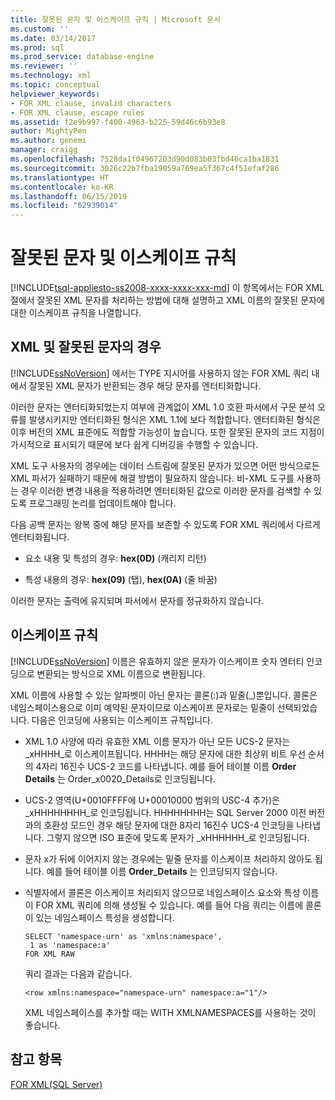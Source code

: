 ```yaml
---
title: 잘못된 문자 및 이스케이프 규칙 | Microsoft 문서
ms.custom: ''
ms.date: 03/14/2017
ms.prod: sql
ms.prod_service: database-engine
ms.reviewer: ''
ms.technology: xml
ms.topic: conceptual
helpviewer_keywords:
- FOR XML clause, invalid characters
- FOR XML clause, escape rules
ms.assetid: f2e9b997-f400-4963-b225-59d46c6b93e8
author: MightyPen
ms.author: genemi
manager: craigg
ms.openlocfilehash: 7528da1f04967203d90d083b03fbd46ca1ba1831
ms.sourcegitcommit: 3026c22b7fba19059a769ea5f367c4f51efaf286
ms.translationtype: HT
ms.contentlocale: ko-KR
ms.lasthandoff: 06/15/2019
ms.locfileid: "62939014"
---
```

# <a name="invalid-characters-and-escape-rules"></a>잘못된 문자 및 이스케이프 규칙
[!INCLUDE[tsql-appliesto-ss2008-xxxx-xxxx-xxx-md](../../includes/tsql-appliesto-ss2008-xxxx-xxxx-xxx-md.md)]
  이 항목에서는 FOR XML 절에서 잘못된 XML 문자를 처리하는 방법에 대해 설명하고 XML 이름의 잘못된 문자에 대한 이스케이프 규칙을 나열합니다.  
  
## <a name="for-xml-and-invalid-characters"></a>XML 및 잘못된 문자의 경우  
 [!INCLUDE[ssNoVersion](../../includes/ssnoversion-md.md)] 에서는 TYPE 지시어를 사용하지 않는 FOR XML 쿼리 내에서 잘못된 XML 문자가 반환되는 경우 해당 문자를 엔터티화합니다.  
  
 이러한 문자는 엔터티화되었는지 여부에 관계없이 XML 1.0 호환 파서에서 구문 분석 오류를 발생시키지만 엔터티화된 형식은 XML 1.1에 보다 적합합니다. 엔터티화된 형식은 이후 버전의 XML 표준에도 적합할 가능성이 높습니다. 또한 잘못된 문자의 코드 지점이 가시적으로 표시되기 때문에 보다 쉽게 디버깅을 수행할 수 있습니다.  
  
 XML 도구 사용자의 경우에는 데이터 스트림에 잘못된 문자가 있으면 어떤 방식으로든 XML 파서가 실패하기 때문에 해결 방법이 필요하지 않습니다. 비-XML 도구를 사용하는 경우 이러한 변경 내용을 적용하려면 엔터티화된 값으로 이러한 문자를 검색할 수 있도록 프로그래밍 논리를 업데이트해야 합니다.  
  
 다음 공백 문자는 왕복 중에 해당 문자를 보존할 수 있도록 FOR XML 쿼리에서 다르게 엔터티화됩니다.  
  
-   요소 내용 및 특성의 경우: **hex(0D)** (캐리지 리턴)  
  
-   특성 내용의 경우: **hex(09)** (탭), **hex(0A)** (줄 바꿈)  
  
 이러한 문자는 출력에 유지되며 파서에서 문자를 정규화하지 않습니다.  
  
## <a name="escape-rules"></a>이스케이프 규칙  
 [!INCLUDE[ssNoVersion](../../includes/ssnoversion-md.md)] 이름은 유효하지 않은 문자가 이스케이프 숫자 엔터티 인코딩으로 변환되는 방식으로 XML 이름으로 변환됩니다.  
  
 XML 이름에 사용할 수 있는 알파벳이 아닌 문자는 콜론(:)과 밑줄(_)뿐입니다. 콜론은 네임스페이스용으로 이미 예약된 문자이므로 이스케이프 문자로는 밑줄이 선택되었습니다. 다음은 인코딩에 사용되는 이스케이프 규칙입니다.  
  
-   XML 1.0 사양에 따라 유효한 XML 이름 문자가 아닌 모든 UCS-2 문자는 _xHHHH\_로 이스케이프됩니다. HHHH는 해당 문자에 대한 최상위 비트 우선 순서의 4자리 16진수 UCS-2 코드를 나타냅니다. 예를 들어 테이블 이름 **Order Details** 는 Order_x0020_Details로 인코딩됩니다.  
  
-   UCS-2 영역(U+0010FFFF에 U+00010000 범위의 USC-4 추가)은 _xHHHHHHHH\_로 인코딩됩니다. HHHHHHHH는 SQL Server 2000 이전 버전과의 호환성 모드인 경우 해당 문자에 대한 8자리 16진수 UCS-4 인코딩을 나타냅니다. 그렇지 않으면 ISO 표준에 맞도록 문자가 _xHHHHHH\_로 인코딩됩니다.  
  
-   문자 x가 뒤에 이어지지 않는 경우에는 밑줄 문자를 이스케이프 처리하지 않아도 됩니다. 예를 들어 테이블 이름 **Order_Details** 는 인코딩되지 않습니다.  
  
-   식별자에서 콜론은 이스케이프 처리되지 않으므로 네임스페이스 요소와 특성 이름이 FOR XML 쿼리에 의해 생성될 수 있습니다. 예를 들어 다음 쿼리는 이름에 콜론이 있는 네임스페이스 특성을 생성합니다.  
  
    ```  
    SELECT 'namespace-urn' as 'xmlns:namespace',   
     1 as 'namespace:a'   
    FOR XML RAW  
    ```  
  
     쿼리 결과는 다음과 같습니다.  
  
    ```  
    <row xmlns:namespace="namespace-urn" namespace:a="1"/>  
    ```  
  
     XML 네임스페이스를 추가할 때는 WITH XMLNAMESPACES를 사용하는 것이 좋습니다.  
  
## <a name="see-also"></a>참고 항목  
 [FOR XML&#40;SQL Server&#41;](../../relational-databases/xml/for-xml-sql-server.md)  
  
  
